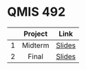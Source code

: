 # QMIS 492
||Project|Link|
|:---:|:---:|:---:|
|1|Midterm|[Slides](https://nalorakq8.github.io/midterm/Midterm.html#/)|
|2|Final|[Slides](#)
